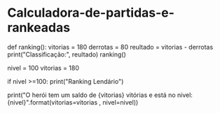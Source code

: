 # Calculadora-de-partidas-e-rankeadas
def ranking():
    vitorias = 180 
    derrotas = 80
    reultado = vitorias - derrotas
    print("Classificação:", reultado)
ranking()


nivel = 100
vitorias = 180


if nivel >=100:
    print("Ranking Lendário")

print("O herói tem um saldo de {vitorias} vitórias e está no nivel: {nivel}".format(vitorias=vitorias , nivel=nivel))
